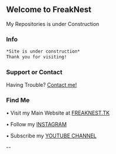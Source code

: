 ## Welcome to FreakNest

My Repositories is under Construction

### Info

```markdown
*Site is under construction*
Thank you for visiting!
```
### Support or Contact

Having Trouble? [Contact me!](mailto:gamersia4@gmail.com)

### Find Me

• Visit my Main Website at [FREAKNEST.TK](https://www.freaknest.tk)

• Follow my [INSTAGRAM](https://instagram.com/freaknest_)

• Subscribe my [YOUTUBE CHANNEL](https://www.youtube.com/channel/UCJJsWSD2Ye8BClscIx_XPEQ)

--





